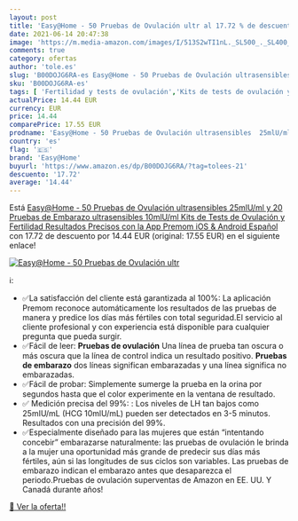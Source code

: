 ```yaml
---
layout: post
title: 'Easy@Home - 50 Pruebas de Ovulación ultr al 17.72 % de descuento'
date: 2021-06-14 20:47:38
image: 'https://m.media-amazon.com/images/I/513S2wTI1nL._SL500_._SL400_.jpg'
comments: true
category: ofertas
author: 'tole.es'
slug: 'B00DOJG6RA-es Easy@Home - 50 Pruebas de Ovulación ultrasensibles...'
sku: 'B00DOJG6RA-es'
tags: [ 'Fertilidad y tests de ovulación','Kits de tests de ovulación y fertilidad','Monitores de diagnóstico y salud','Pruebas médicas y tests','Salud y cuidado personal','Suministros y equipamiento médico','easy@home','embarazo', ]
actualPrice: 14.44 EUR
currency: EUR
price: 14.44
comparePrice: 17.55 EUR
prodname: 'Easy@Home - 50 Pruebas de Ovulación ultrasensibles  25mlU/ml  y 20 Pruebas de Embarazo ultrasensibles  10mlU/ml   Kits de Tests de Ovulación y Fertilidad  Resultados Precisos con la App Premom  iOS & Android  Español'
country: 'es'
flag: '🇪🇸'
brand: 'Easy@Home'
buyurl: 'https://www.amazon.es/dp/B00DOJG6RA/?tag=tolees-21'
descuento: '17.72'
average: '14.44'
---
```


Está [Easy@Home - 50 Pruebas de Ovulación ultrasensibles  25mlU/ml  y 20 Pruebas de Embarazo ultrasensibles  10mlU/ml   Kits de Tests de Ovulación y Fertilidad  Resultados Precisos con la App Premom  iOS & Android  Español](https://www.amazon.es/dp/B00DOJG6RA/?tag=tolees-21) con 17.72 de descuento por 14.44 EUR (original: 17.55 EUR) en el siguiente enlace!

[![Easy@Home - 50 Pruebas de Ovulación ultr](https://m.media-amazon.com/images/I/513S2wTI1nL._SL500_._SL400_.jpg)](https://www.amazon.es/dp/B00DOJG6RA/?tag=tolees-21)

ℹ️:

- ✅La satisfacción del cliente está garantizada al 100%: La aplicación Premom reconoce automáticamente los resultados de las pruebas de manera y predice los días más fértiles con total seguridad.El servicio al cliente profesional y con experiencia está disponible para cualquier pregunta que pueda surgir.
- ✅Fácil de leer: **Pruebas de ovulación** Una línea de prueba tan oscura o más oscura que la línea de control indica un resultado positivo. **Pruebas de embarazo** dos líneas significan embarazadas y una línea significa no embarazadas.
- ✅Fácil de probar: Simplemente sumerge la prueba en la orina por segundos hasta que el color experimente en la ventana de resultado.
- ✅ Medición precisa del 99%: : Los niveles de LH tan bajos como 25mIU/mL (HCG 10mlU/mL) pueden ser detectados en 3-5 minutos. Resultados con una precisión del 99%.
- ✅Especialmente diseñado para las mujeres que están “intentando concebir” embarazarse naturalmente: las pruebas de ovulación le brinda a la mujer una oportunidad más grande de predecir sus días más fértiles, aún si las longitudes de sus ciclos son variables. Las pruebas de embarazo indican el embarazo antes que desaparezca el periodo.Pruebas de ovulación superventas de Amazon en EE. UU. Y Canadá durante años!

[🛒 Ver la oferta!!](https://www.amazon.es/dp/B00DOJG6RA/?tag=tolees-21)
